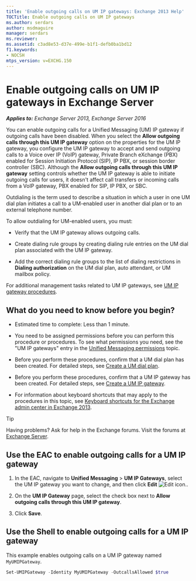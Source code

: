 ```yaml
---
title: 'Enable outgoing calls on UM IP gateways: Exchange 2013 Help'
TOCTitle: Enable outgoing calls on UM IP gateways
ms.author: serdars
author: msdmaguire
manager: serdars
ms.reviewer:
ms.assetid: c3ad8e53-d37e-499e-b1f1-defb0ba1bd12
f1.keywords:
- NOCSH
mtps_version: v=EXCHG.150
---
```


# Enable outgoing calls on UM IP gateways in Exchange Server

_**Applies to:** Exchange Server 2013, Exchange Server 2016_

You can enable outgoing calls for a Unified Messaging (UM) IP gateway if outgoing calls have been disabled. When you select the **Allow outgoing calls through this UM IP gateway** option on the properties for the UM IP gateway, you configure the UM IP gateway to accept and send outgoing calls to a Voice over IP (VoIP) gateway, Private Branch eXchange (PBX) enabled for Session Initiation Protocol (SIP), IP PBX, or session border controller (SBC). Although the **Allow outgoing calls through this UM IP gateway** setting controls whether the UM IP gateway is able to initiate outgoing calls for users, it doesn't affect call transfers or incoming calls from a VoIP gateway, PBX enabled for SIP, IP PBX, or SBC.

Outdialing is the term used to describe a situation in which a user in one UM dial plan initiates a call to a UM-enabled user in another dial plan or to an external telephone number.

To allow outdialing for UM-enabled users, you must:

- Verify that the UM IP gateway allows outgoing calls.

- Create dialing rule groups by creating dialing rule entries on the UM dial plan associated with the UM IP gateway.

- Add the correct dialing rule groups to the list of dialing restrictions in **Dialing authorization** on the UM dial plan, auto attendant, or UM mailbox policy.

For additional management tasks related to UM IP gateways, see [UM IP gateway procedures](um-ip-gateway-procedures-exchange-2013-help.md).

## What do you need to know before you begin?

- Estimated time to complete: Less than 1 minute.

- You need to be assigned permissions before you can perform this procedure or procedures. To see what permissions you need, see the "UM IP gateways" entry in the [Unified Messaging permissions](unified-messaging-permissions-exchange-2013-help.md) topic.

- Before you perform these procedures, confirm that a UM dial plan has been created. For detailed steps, see [Create a UM dial plan](create-um-dial-plan-exchange-2013-help.md).

- Before you perform these procedures, confirm that a UM IP gateway has been created. For detailed steps, see [Create a UM IP gateway](create-um-ip-gateway-exchange-2013-help.md).

- For information about keyboard shortcuts that may apply to the procedures in this topic, see [Keyboard shortcuts for the Exchange admin center in Exchange 2013](keyboard-shortcuts-in-the-exchange-admin-center-2013-help.md).

> [!TIP]
> Having problems? Ask for help in the Exchange forums. Visit the forums at [Exchange Server](https://social.technet.microsoft.com/forums/office/home?category=exchangeserver).

## Use the EAC to enable outgoing calls for a UM IP gateway

1. In the EAC, navigate to **Unified Messaging** \> **UM IP Gateways**, select the UM IP gateway you want to change, and then click **Edit** ![Edit icon.](images/ITPro_EAC_EditIcon.gif).

2. On the **UM IP Gateway** page, select the check box next to **Allow outgoing calls through this UM IP gateway**.

3. Click **Save**.

## Use the Shell to enable outgoing calls for a UM IP gateway

This example enables outgoing calls on a UM IP gateway named `MyUMIPGateway`.

```powershell
Set-UMIPGateway -Identity MyUMIPGateway -OutcallsAllowed $true
```

